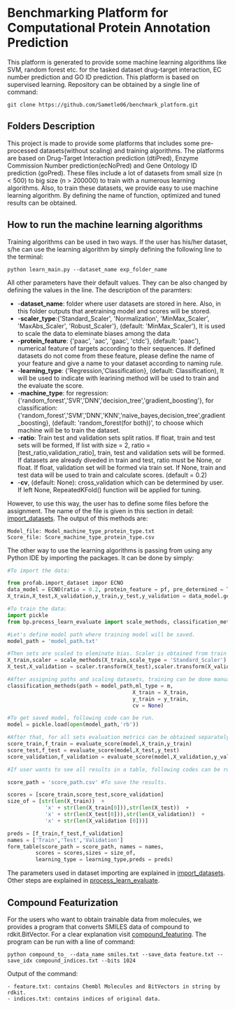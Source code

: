 # Benchmarking Platform for Computational Protein Annotation Prediction

This platform is generated to provide some machine learning algorithms like SVM, random forest etc. for the tasked dataset drug-target interaction, EC number prediction and GO ID prediction. This platform is based on supervised learning. 
Repository can be obtained by a single line of command:
```
git clone https://github.com/Sametle06/benchmark_platform.git
```

## Folders Description

This project is made to provide some platforms that includes some pre-processed datasets(without scaling) and training algorithms. The platforms are based on Drug-Target Interaction prediction (dtiPred), Enzyme Commission Number prediction(ecNoPred) and Gene Ontology ID prediction (goPred). These files include a lot of datasets from small size (n < 500) to big size (n > 200000) to train with a numerous learning algorithms. Also, to train these datasets, we provide easy to use machine learning algorithm. By defining the name of function, optimized and tuned results can be obtained.

## How to run the machine learning algorithms 

Training algorithms can be used in two ways. If the user has his/her dataset, s/he can use the learning algorithm by simply defining the following line to the terminal:
```
python learn_main.py --dataset_name exp_folder_name
``` 
All other parameters have their default values. They can be also changed by defining the values in the line. The description of the paramters:

*    -**dataset_name**: folder where user datasets are stored in here. Also, in this folder outputs that aretraining model and scores will be stored.
*    -**scaler_type**:{'Standard_Scaler', 'Normalization', 'MinMax_Scaler', 'MaxAbs_Scaler', 'Robust_Scaler'}, (default: 'MinMax_Scaler'), It is used to scale the data to eleminate biases among the data
*    -**protein_feature**: {'paac', 'aac', 'gaac', 'ctdc'}, (default: 'paac'), numerical feature of targets according to their sequences. If defined datasets do not come from these feature, please define the name of your feature and give a name to your dataset according to naming rule. 
*	 -**learning_type**: {'Regression,'Classification}, (default: Classification), It will be used to indicate with learining method will be used to train and the evaluate the score.
*    -**machine_type**: for regression: {'random_forest','SVR','DNN','decision_tree','gradient_boosting'}, for classification:{'random_forest','SVM','DNN','KNN','naive_bayes,decision_tree',gradient_boosting}, 
   	    (default: 'random_forest(for both))', to choose which machine will be to train the dataset.
*    -**ratio**: Train test and validation sets split ratios. If float, train and test sets will be formed,
            If list with size = 2, ratio = [test_ratio,validation_ratio], train, test and validation sets
            will be formed. If datasets are already diveded in train and test, 
            ratio must be None, or float. If float, validation set will be formed via train set. 
            If None, train and test data will be used to train and calculate scores. (default = 0.2)
*    -**cv**, (default: None): cross_validation which can be determined by user. If left None, RepeatedKFold() function will be applied for tuning.

However, to use this way, the user has to define some files before the assignment. The name of the file is given in this section in detail: [import_datasets](import_dataset). 
The output of this methods are:
```
Model_file: Model_machine_type_protein_type.txt
Score_file: Score_machine_type_protein_type.csv
```

The other way to use the learning algorithms is passing from using any Python IDE by importing the packages. It can be done by simply:
```python
#To import the data:

from profab.import_dataset impor ECNO
data_model = ECNO(ratio = 0.2, protein_feature = pf, pre_determined = True, set_type = 'target')
X_train,X_test,X_validation,y_train,y_test,y_validation = data_model.get_data(data_name = ec_1-2-2)

#To train the data:
import pickle
from bp.process_learn_evaluate import scale_methods, classification_methods, evaluate_score

#Let's define model path where training model will be saved.
model_path = 'model_path.txt'

#Then sets are scaled to eleminate bias. Scaler is obtained from train data and can be used for different sets
X_train,scaler = scale_methods(X_train,scale_type = 'Standard_Scaler')
X_test,X_validation = scaler.transform(X_test),scaler.transform(X_validation)

#After assigning paths and scaling datasets, training can be done manually like this way:
classification_methods(path = model_path,ml_type = m,
                                        X_train = X_train,
                                        y_train = y_train,
                                        cv = None)

#To get saved model, following code can be run.
model = pickle.load(open(model_path,'rb'))

#After that, for all sets evaluation metrics can be obtained separately.
score_train,f_train = evaluate_score(model,X_train,y_train)
score_test,f_test = evaluate_score(model,X_test,y_test)
score_validation,f_validation = evaluate_score(model,X_validation,y_validation)

#If user wants to see all results in a table, following codes can be run:

score_path = 'score_path.csv' #To save the results.

scores = [score_train,score_test,score_validation]
size_of = [str(len(X_train))  + 
            'x' + str(len(X_train[0])),str(len(X_test))  +
            'x' + str(len(X_test[0])),str(len(X_validation))  +
            'x' + str(len(X_validation [0]))]

preds = [f_train,f_test,f_validation]
names = ['Train','Test','Validation']
form_table(score_path = score_path, names = names,
         scores = scores,sizes = size_of, 
         learning_type = learning_type,preds = preds)

```

The parameters used in dataset importing are explained in [import_datasets](import_dataset). Other steps are explained in [process_learn_evaluate](process_learn_evaluate).

## Compound Featurization

For the users who want to obtain trainable data from molecules, we provides a program that converts SMILES data of compound to rdkit.BitVector. For a clear explanation visit [compound_featuring](compound_featuring). The program can be run with a line of command:
```
python compound_to_ --data_name smiles.txt --save_data feature.txt --save_idx compound_indices.txt --bits 1024
```
Output of the command: 
```
- feature.txt: contains Chembl Molecules and BitVectors in string by rdkit.
- indices.txt: contains indices of original data.
```

